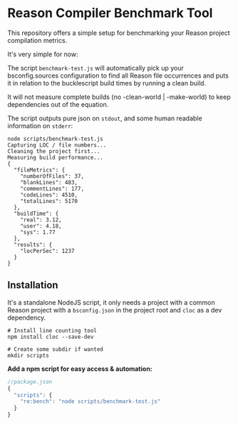 # Reason Compiler Benchmark Tool

This repository offers a simple setup for benchmarking your Reason project
compilation metrics.

It's very simple for now:

The script `benchmark-test.js` will automatically pick up your bsconfig.sources
configuration to find all Reason file occurrences and puts it in relation to
the bucklescript build times by running a clean build.

It will not measure complete builds (no -clean-world | -make-world) to keep
dependencies out of the equation.

The script outputs pure json on `stdout`, and some human readable information
on `stderr`:

```
node scripts/benchmark-test.js
Capturing LOC / file numbers...
Cleaning the project first...
Measuring build performance...
{
  "fileMetrics": {
    "numberOfFiles": 37,
    "blankLines": 483,
    "commentLines": 177,
    "codeLines": 4510,
    "totalLines": 5170
  },
  "buildTime": {
    "real": 3.12,
    "user": 4.18,
    "sys": 1.77
  },
  "results": {
    "locPerSec": 1237
  }
}
```

## Installation

It's a standalone NodeJS script, it only needs a project with a common Reason
project with a `bsconfig.json` in the project root and `cloc` as a dev
dependency.

```
# Install line counting tool
npm install cloc --save-dev

# Create some subdir if wanted
mkdir scripts
```

**Add a npm script for easy access & automation:**

```js
//package.json
{
  "scripts": {
    "re:bench": "node scripts/benchmark-test.js"
  }
}
```
